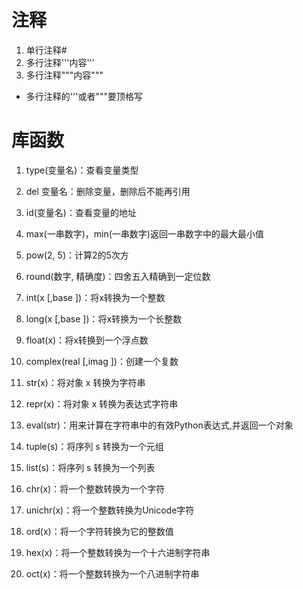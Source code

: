 # 注释

1. 单行注释#
2. 多行注释'''内容'''
3. 多行注释"""内容"""
- 多行注释的'''或者"""要顶格写

# 库函数

1. type(变量名)：查看变量类型

2. del 变量名：删除变量，删除后不能再引用

3. id(变量名)：查看变量的地址

4. max(一串数字)，min(一串数字)返回一串数字中的最大最小值

5. pow(2, 5)：计算2的5次方

6. round(数字, 精确度)：四舍五入精确到一定位数

7. int(x [,base ])：将x转换为一个整数

8. long(x [,base ])：将x转换为一个长整数

9. float(x)：将x转换到一个浮点数

10. complex(real [,imag ])：创建一个复数

11. str(x)：将对象 x 转换为字符串

12. repr(x)：将对象 x 转换为表达式字符串

13. eval(str)：用来计算在字符串中的有效Python表达式,并返回一个对象

14. tuple(s)：将序列 s 转换为一个元组

15. list(s)：将序列 s 转换为一个列表

16. chr(x)：将一个整数转换为一个字符

17. unichr(x)：将一个整数转换为Unicode字符

18. ord(x)：将一个字符转换为它的整数值

19. hex(x)：将一个整数转换为一个十六进制字符串

20. oct(x)：将一个整数转换为一个八进制字符串


